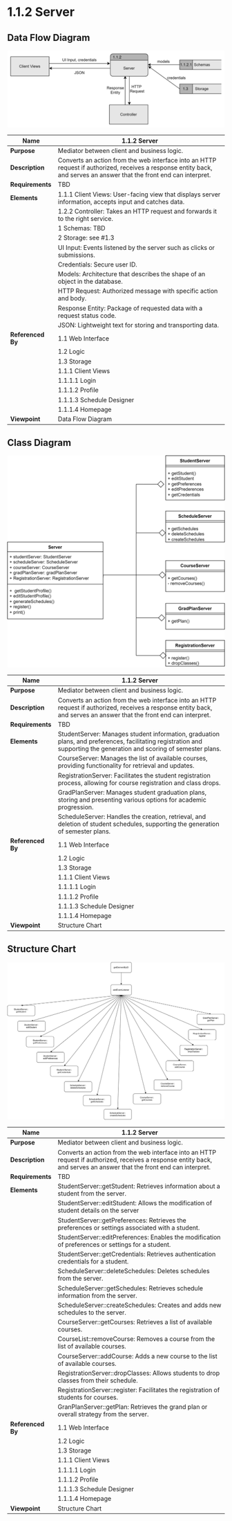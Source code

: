 
# 1.1.2 Server

## Data Flow Diagram

![](TeamThreeFiles/1.1.2%20Server%20DFD.drawio.svg)


<div style="page-break-after: always;"></div>

| Name| 1.1.2 Server                   |
| --------------------------------------- | ------------------------------------- |
| __Purpose__      | Mediator between client and business logic.       |
| __Description__  | Converts an action from the web interface into an HTTP request if authorized, receives a response entity back, and serves an answer that the front end can interpret. |
| __Requirements__ | TBD                                               |
| __Elements__     | 1.1.1 Client Views: User-facing view that displays server information, accepts input and catches data.                      |
|                  | 1.2.2 Controller: Takes an HTTP request and forwards it to the right service.                               |
|                  | 1 Schemas: TBD                         |
|                  | 2 Storage: see #1.3 |
|                  | UI Input: Events listened by the server such as clicks or submissions.    |
|                  | Credentials: Secure user ID.
|                  | Models: Architecture that describes the shape of an object in the database. |
|                  | HTTP Request: Authorized message with specific action and body. |
|                  | Response Entity: Package of requested data with a request status code. |
|                  | JSON: Lightweight text for storing and transporting data.|
| __Referenced By__ | 1.1 Web Interface                                   |
|                  | 1.2 Logic|      
|                  | 1.3 Storage
|                  | 1.1.1 Client Views                                  |
|                  | 1.1.1.1 Login                                         |
|                  | 1.1.1.2 Profile                                       |
|                  | 1.1.1.3 Schedule Designer                             |
|                  | 1.1.1.4 Homepage                                      |
| __Viewpoint__    | Data Flow Diagram |

## Class Diagram

![](TeamThreeFiles/1.1.2%20Server%20CD.drawio.svg)

| Name| 1.1.2 Server                   |
| --------------------------------------- | ------------------------------------- |
| __Purpose__      | Mediator between client and business logic.       |
| __Description__  | Converts an action from the web interface into an HTTP request if authorized, receives a response entity back, and serves an answer that the front end can interpret. |
| __Requirements__ | TBD                                               |
| __Elements__     |StudentServer: Manages student information, graduation plans, and preferences, facilitating registration and supporting the generation and scoring of semester plans.|
||CourseServer: Manages the list of available courses, providing functionality for retrieval and updates.|
||RegistrationServer: Facilitates the student registration process, allowing for course registration and class drops.|
||GradPlanServer: Manages student graduation plans, storing and presenting various options for academic progression.|
||ScheduleServer: Handles the creation, retrieval, and deletion of student schedules, supporting the generation of semester plans.|
| __Referenced By__ | 1.1 Web Interface                                   |
|                  | 1.2 Logic|      
|                  | 1.3 Storage
|                  | 1.1.1 Client Views                                  |
|                  | 1.1.1.1 Login                                         |
|                  | 1.1.1.2 Profile                                       |
|                  | 1.1.1.3 Schedule Designer                             |
|                  | 1.1.1.4 Homepage                                      |
| __Viewpoint__    | Structure Chart |


## Structure Chart

![](TeamThreeFiles/1.1.2%20Server%20SC.drawio.svg)

| Name| 1.1.2 Server                   |
| --------------------------------------- | ------------------------------------- |
| __Purpose__      | Mediator between client and business logic.       |
| __Description__  | Converts an action from the web interface into an HTTP request if authorized, receives a response entity back, and serves an answer that the front end can interpret. |
| __Requirements__ | TBD                                               |
| __Elements__     |StudentServer::getStudent: Retrieves information about a student from the server. |
||StudentServer::editStudent: Allows the modification of student details on the server|
||StudentServer::getPreferences: Retrieves the preferences or settings associated with a student.|
||StudentServer::editPreferences: Enables the modification of preferences or settings for a student.|
||StudentServer::getCredentials: Retrieves authentication credentials for a student.|
||ScheduleServer::deleteSchedules: Deletes schedules from the server.|
||ScheduleServer::getSchedules: Retrieves schedule information from the server.|
||ScheduleServer::createSchedules: Creates and adds new schedules to the server.|
||CourseServer::getCourses: Retrieves a list of available courses.|
||CourseList::removeCourse: Removes a course from the list of available courses.|
||CourseServer::addCourse: Adds a new course to the list of available courses.|
||RegistrationServer::dropClasses: Allows students to drop classes from their schedule.|
||RegistrationServer::register: Facilitates the registration of students for courses.|
||GranPlanServer::getPlan: Retrieves the grand plan or overall strategy from the server.|
| __Referenced By__ | 1.1 Web Interface                                   |
|                  | 1.2 Logic|      
|                  | 1.3 Storage
|                  | 1.1.1 Client Views                                  |
|                  | 1.1.1.1 Login                                         |
|                  | 1.1.1.2 Profile                                       |
|                  | 1.1.1.3 Schedule Designer                             |
|                  | 1.1.1.4 Homepage                                      |
| __Viewpoint__    | Structure Chart |